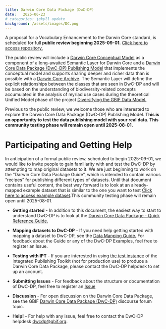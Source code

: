 ```yaml
---
title: Darwin Core Data Package (DwC-DP)
date:   2025-06-23
# categories: jekyll update
background: /assets/images/DC.png
---
```


A proposal for a Vocabulary Enhancement to the Darwin Core standard,  is scheduled for full **public review beginning 2025-09-01.**
[Click here to access repository.](https://gbif.github.io/dwc-dp/)

The public review will include a [Darwin Core Conceptual Model](https://gbif.github.io/dwc-dp/#darwin-core-conceptual-model) as a component of a long-awaited Semantic Layer for Darwin Core and a [Darwin Core Data Package (DwC-DP) Publishing Model](https://gbif.github.io/dwc-dp/#darwin-core-data-package-dwc-dp-publishing-model) that implements the conceptual model and supports sharing deeper and richer data than is possible with a [Darwin Core Archive](https://ipt.gbif.org/manual/en/ipt/latest/dwca-guide). The Semantic Layer will define the explicit relationships between the classes that are seen in DwC-DP and will be based on the understanding of biodiversity-related concepts accumulated in the analysis of myriad use cases during the theoretical Unified Model phase of the project [Diversifying the GBIF Data Model.](https://www.gbif.org/new-data-model)

Previous to the public review, we welcome those who are interested to explore the Darwin Core Data Package (DwC-DP) Publishing Model. **This is an opportunity to test the data publishing model with your real data. This community testing phase will remain open until 2025-08-01.**

# Participating and Getting Help #

In anticipation of a formal public review, scheduled to begin 2025-09-01, we would like to invite people to gain familiarity with and test the DwC-DP by attempting to map original datasets to it. We are just beginning to work on the “Darwin Core Data Package Guide”, which is intended to contain various “recipes” for publishing different types of datasets. Until that document contains useful content, the best way forward is to look at an already-mapped example dataset that is similar to the one you want to test [Click here to access example dataset](https://github.com/gbif/dwc-dp-examples).This community testing phase will remain open until 2025-08-01.

- **Getting started** - In addition to this document, the easiest way to start to understand DwC-DP is to look at the [Darwin Core Data Package - Quick Reference Guide.](https://gbif.github.io/dwc-dp/qrg/index.html)

- **Mapping datasets to DwC-DP** - If you need help getting started with mapping a dataset to DwC-DP, see the [Data Mapping Guide.](https://gbif.github.io/dwc-dp-examples/data-mapping-guide.html) For feedback about the Guide or any of the DwC-DP Examples, feel free to register an Issue.

- **Testing with IPT** - If you are interested in using [the test instance](https://dwcdp-ipt.gbif-test.org/) of the Integrated Publishing Toolkit (not for production use) to produce a Darwin Core Data Package, please contact the DwC-DP helpdesk to set up an account.

- **Submitting Issues** - For feedback about the structure or documentation of DwC-DP, feel free to register an [Issue](https://github.com/gbif/dwc-dp/issues)

- **Discussion** - For open discussion on the Darwin Core Data Package, see the GBIF [Darwin Core Data Package (DwC-DP)](https://discourse.gbif.org/t/darwin-core-data-package-dwc-dp/5937) discourse forum topic.

- **Help!** - For help with any issue, feel free to contact the DwC-DP helpdesk dwcdp@gbif.org.




